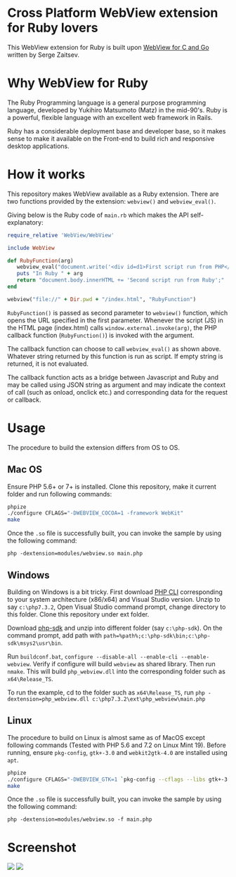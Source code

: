 # Cross Platform WebView extension for Ruby lovers

This WebView extension for Ruby is built upon [WebView for C and Go](https://github.com/zserge/webview) written by Serge Zaitsev.

# Why WebView for Ruby

The Ruby Programming language is a general purpose programming language, developed by Yukihiro Matsumoto (Matz) in the mid-90's. Ruby is a powerful, flexible language with an excellent web framework in Rails.

Ruby has a considerable deployment base and developer base, so it makes sense to make it available on the Front-end to build rich and responsive desktop applications.

# How it works

This repository makes WebView available as a Ruby extension.  There are two functions provided by the extension: `webview()` and `webview_eval()`.

Giving below is the Ruby code of `main.rb` which makes the API self-explanatory:

```ruby
require_relative 'WebView/WebView'

include WebView

def RubyFunction(arg)
   webview_eval("document.write('<div id=d1>First script run from PHP</div>')");
   puts "In Ruby " + arg
   return "document.body.innerHTML += 'Second script run from Ruby';"
end

webview("file://" + Dir.pwd + "/index.html", "RubyFunction")
```

`RubyFunction()` is passed as second parameter to `webview()` function, which opens the URL specified in the first parameter. Whenever the script (JS) in the HTML page (index.html) calls `window.external.invoke(arg)`, the PHP callback function (`RubyFunction()`) is invoked with the argument.

The callback function can choose to call `webview_eval()` as shown above.  Whatever string returned by this function is run as script.  If empty string is returned, it is not evaluated.

The callback function acts as a bridge between Javascript and Ruby and may be called using JSON string as argument and may indicate the context of call (such as onload, onclick etc.) and corresponding data for the request or callback.

# Usage

The procedure to build the extension differs from OS to OS.

## Mac OS

Ensure PHP 5.6+ or 7+ is installed. Clone this repository, make it current folder and run following commands:

```sh
phpize
./configure CFLAGS="-DWEBVIEW_COCOA=1 -framework WebKit"
make
```

Once the `.so` file is successfully built, you can invoke the sample by using the following command:

`php -dextension=modules/webview.so main.php`

## Windows

Building on Windows is a bit tricky. First download [PHP CLI](https://windows.php.net/downloads/releases/php-7.3.2-nts-Win32-VC15-x64.zip) corresponding to your system architecture (x86/x64) and Visual Studio version. Unzip to say `c:\php7.3.2`, Open Visual Studio command prompt, change directory to this folder.  Clone this repository under ext folder.

Download [php-sdk](https://github.com/Microsoft/php-sdk-binary-tools) and unzip into different folder (say `c:\php-sdk`).  On the command prompt, add path with `path=%path%;c:\php-sdk\bin;c:\php-sdk\msys2\usr\bin`.

Run `buildconf.bat`, `configure --disable-all --enable-cli --enable-webview`.  Verify if configure will build `webview` as shared library.  Then run `nmake`.  This will build `php_webview.dll` into the corresponding folder such as `x64\Release_TS`.

To run the example, cd to the folder such as `x64\Release_TS`, run `php -dextension=php_webview.dll c:\php7.3.2\ext\php_webview\main.php`

## Linux

The procedure to build on Linux is almost same as of MacOS except following commands (Tested with PHP 5.6 and 7.2 on Linux Mint 19).  Before running, ensure `pkg-config`, `gtk+-3.0` and `webkit2gtk-4.0` are installed using `apt`.

```sh
phpize
./configure CFLAGS="-DWEBVIEW_GTK=1 `pkg-config --cflags --libs gtk+-3.0 webkit2gtk-4.0`"
make
```

Once the `.so` file is successfully built, you can invoke the sample by using the following command:

`php -dextension=modules/webview.so -f main.php`

# Screenshot

![](ss_php_1.png?raw=true) ![](ss_php_2.png?raw=true)

